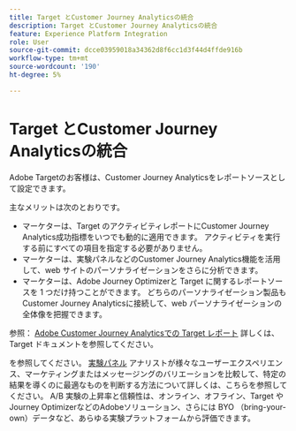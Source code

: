 ```yaml
---
title: Target とCustomer Journey Analyticsの統合
description: Target とCustomer Journey Analyticsの統合
feature: Experience Platform Integration
role: User
source-git-commit: dcce03959018a34362d8f6cc1d3f44d4ffde916b
workflow-type: tm+mt
source-wordcount: '190'
ht-degree: 5%

---
```


# Target とCustomer Journey Analyticsの統合

Adobe Targetのお客様は、Customer Journey Analyticsをレポートソースとして設定できます。

主なメリットは次のとおりです。

* マーケターは、Target のアクティビティレポートにCustomer Journey Analytics成功指標をいつでも動的に適用できます。 アクティビティを実行する前にすべての項目を指定する必要がありません。
* マーケターは、実験パネルなどのCustomer Journey Analytics機能を活用して、web サイトのパーソナライゼーションをさらに分析できます。
* マーケターは、Adobe Journey Optimizerと Target に関するレポートソースを 1 つだけ持つことができます。 どちらのパーソナライゼーション製品もCustomer Journey Analyticsに接続して、web パーソナライゼーションの全体像を把握できます。

参照： [Adobe Customer Journey Analyticsでの Target レポート](https://experienceleague.adobe.com/en/docs/target/using/integrate/cja/target-reporting-in-cja) 詳しくは、Target ドキュメントを参照してください。

を参照してください。 [実験パネル](../analysis-workspace/c-panels/experimentation.md) アナリストが様々なユーザーエクスペリエンス、マーケティングまたはメッセージングのバリエーションを比較して、特定の結果を導くのに最適なものを判断する方法について詳しくは、こちらを参照してください。 A/B 実験の上昇率と信頼性は、オンライン、オフライン、Target やJourney OptimizerなどのAdobeソリューション、さらには BYO （bring-your-own）データなど、あらゆる実験プラットフォームから評価できます。

